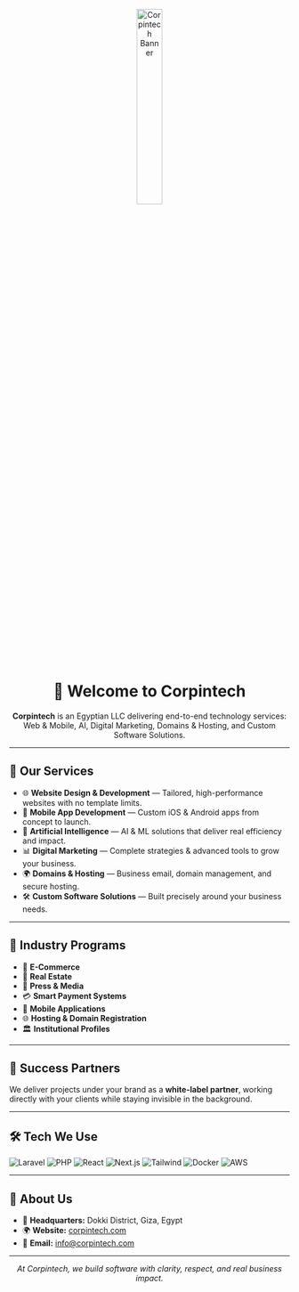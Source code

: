 <!-- Banner -->
<p align="center">
  <img src="https://corpintech.com/storage/app/app-logo/app-dark-logo.png" alt="Corpintech Banner" width="30%" />
</p>

<h1 align="center">👋 Welcome to Corpintech</h1>

<p align="center">
  <b>Corpintech</b> is an Egyptian LLC delivering end-to-end technology services:<br>
  Web & Mobile, AI, Digital Marketing, Domains & Hosting, and Custom Software Solutions.
</p>

---

## 🚀 Our Services
- 🌐 **Website Design & Development** — Tailored, high-performance websites with no template limits.  
- 📱 **Mobile App Development** — Custom iOS & Android apps from concept to launch.  
- 🤖 **Artificial Intelligence** — AI & ML solutions that deliver real efficiency and impact.  
- 📊 **Digital Marketing** — Complete strategies & advanced tools to grow your business.  
- 🌍 **Domains & Hosting** — Business email, domain management, and secure hosting.  
- 🛠 **Custom Software Solutions** — Built precisely around your business needs.  

---

## 🧩 Industry Programs
- 🛒 **E-Commerce**  
- 🏢 **Real Estate**  
- 📰 **Press & Media**  
- 💳 **Smart Payment Systems**  
- 📱 **Mobile Applications**  
- 🌐 **Hosting & Domain Registration**  
- 🏛 **Institutional Profiles**

---

## 🤝 Success Partners
We deliver projects under your brand as a **white-label partner**, working directly with your clients while staying invisible in the background.  

---

## 🛠 Tech We Use
<p>
  <img alt="Laravel" src="https://img.shields.io/badge/Laravel-FF2D20?logo=laravel&logoColor=white">
  <img alt="PHP" src="https://img.shields.io/badge/PHP-777BB4?logo=php&logoColor=white">
  <img alt="React" src="https://img.shields.io/badge/React-20232A?logo=react&logoColor=61DAFB">
  <img alt="Next.js" src="https://img.shields.io/badge/Next.js-000000?logo=nextdotjs&logoColor=white">
  <img alt="Tailwind" src="https://img.shields.io/badge/Tailwind-06B6D4?logo=tailwindcss&logoColor=white">
  <img alt="Docker" src="https://img.shields.io/badge/Docker-2496ED?logo=docker&logoColor=white">
  <img alt="AWS" src="https://img.shields.io/badge/AWS-232F3E?logo=amazonaws&logoColor=FF9900">
</p>

---

## 📍 About Us
- 📌 **Headquarters:** Dokki District, Giza, Egypt  
- 🌍 **Website:** [corpintech.com](https://corpintech.com)  
- 📧 **Email:** [info@corpintech.com](mailto:info@corpintech.com)  

---

<p align="center"><i>At Corpintech, we build software with clarity, respect, and real business impact.</i></p>
